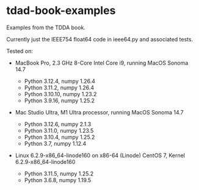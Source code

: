 # tdad-book-examples
Examples from the TDDA book.

Currently just the IEEE754 float64 code in ieee64.py and associated tests.

Tested on:
  - MacBook Pro, 2.3 GHz 8-Core Intel Core i9, running MacOS Sonoma 14.7
     - Python 3.12.4, numpy 1.26.4
     - Python 3.11.2, numpy 1.26.4
     - Python 3.10.10, numpy 1.23.2
     - Python 3.9.16, numpy 1.25.2

  - Mac Studio Ultra, M1 Ultra processor, running MacOS Sonoma 14.7
    - Python 3.12.6, numpy 2.1.3
    - Python 3.11.0, numpy 1.23.5
    - Python 3.10.4, numpy 1.25.2
    - Python 3.7, numpy 1.12.4

  - Linux 6.2.9-x86_64-linode160 on x86-64 (Linode)
    CentOS 7, Kernel 6.2.9-x86_64-linode160
    - Python 3.11.5, numpy 1.25.2
    - Python 3.6.8, numpy 1.19.5


